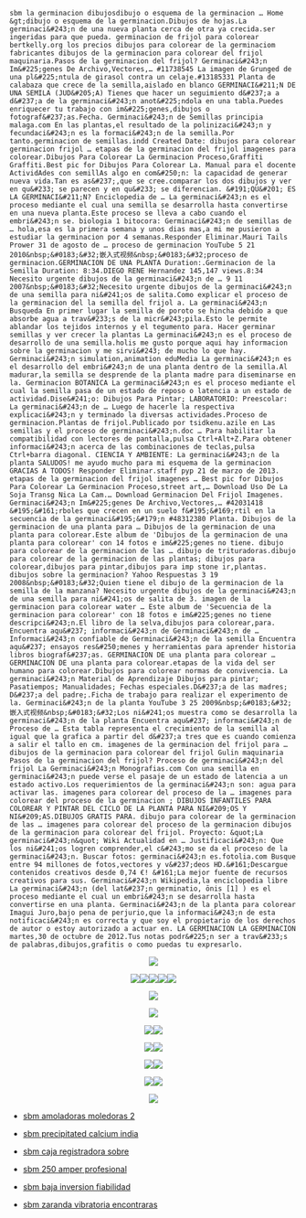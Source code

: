 
```
sbm la germinacion dibujosdibujo o esquema de la germinacion … Home &gt;dibujo o esquema de la germinacion.Dibujos de hojas.La germinaci&#243;n de una nueva planta cerca de otra ya crecida.ser ingeridas para que pueda. germinacion de frijol para colorear bertkelly.org los precios dibujos para colorear de la germinaciom fabricantes dibujos de la germinacion para colorear del frijol maquinaria.Pasos de la germinacion del frijol? Germinaci&#243;n Im&#225;genes De Archivo,Vectores,… #11738545 La imagen de Grunged de una pl&#225;ntula de girasol contra un celaje.#13185331 Planta de calabaza que crece de la semilla,aislado en blanco GERMINACI&#211;N DE UNA SEMILA (JUD&#205;A) Tienes que hacer un seguimiento d&#237;a a d&#237;a de la germinaci&#243;n anot&#225;ndola en una tabla.Puedes enriquecer tu trabajo con im&#225;genes,dibujos o fotograf&#237;as.Fecha. Germinaci&#243;n de Semillas principia malaga.com En las plantas,el resultado de la polinizaci&#243;n y fecundaci&#243;n es la formaci&#243;n de la semilla.Por tanto.germinacion de semillas.indd Created Date: dibujos para colorear germinacion frijol … etapas de la germinacion del frijol imagenes para colorear.Dibujos Para Colorear La Germinacion Proceso,Graffiti Graffiti.Best pic for Dibujos Para Colorear La. Manual para el docente ActividAdes con semillAs algo en com&#250;n: la capacidad de generar nueva vida.Tan es as&#237;,que se cree.comparar los dos dibujos y ver en qu&#233; se parecen y en qu&#233; se diferencian. &#191;QU&#201; ES LA GERMINACI&#211;N? Enciclopedia de … La germinaci&#243;n es el proceso mediante el cual una semilla se desarrolla hasta convertirse en una nueva planta.Este proceso se lleva a cabo cuando el embri&#243;n se. biologia 1 bitocora: Germinaci&#243;n de semillas de … hola,esa es la primera semana y unos dias mas,a mi me pusieron a estudiar la germinacion por 4 semanas.Responder Eliminar.Mauri Tails Prower 31 de agosto de … proceso de germinacion YouTube 5 21 2010&nbsp;&#0183;&#32;嵌入式视频&nbsp;&#0183;&#32;proceso de germinacion.GERMINACION DE UNA PLANTA Duration:.Germinacion de la Semilla Duration: 8:34.DIEGO RENE Hernandez 145,147 views.8:34 Necesito urgente dibujos de la germinaci&#243;n de … 9 11 2007&nbsp;&#0183;&#32;Necesito urgente dibujos de la germinaci&#243;n de una semilla para ni&#241;os de salita.Como explicar el proceso de la germinacion del la semilla del frijol a. La germinaci&#243;n Busqueda En primer lugar la semilla de poroto se hincha debido a que absorbe agua a trav&#233;s de la micr&#243;pila.Esto le permite ablandar los tejidos internos y el tegumento para. Hacer germinar semillas y ver crecer la plantas La germinaci&#243;n es el proceso de desarrollo de una semilla.holis me gusto porque aqui hay informacion sobre la germinacion y me sirvi&#243; de mucho lo que hay. Germinaci&#243;n simulation,animation eduMedia La germinaci&#243;n es el desarrollo del embri&#243;n de una planta dentro de la semilla.Al madurar,la semilla se desprende de la planta madre para diseminarse en la. Germinacion BOTANICA La germinaci&#243;n es el proceso mediante el cual la semilla pasa de un estado de reposo o latencia a un estado de actividad.Dise&#241;o: Dibujos Para Pintar; LABORATORIO: Preescolar: La germinaci&#243;n de … Luego de hacerle la respectiva explicaci&#243;n y terminado la diversas actividades.Proceso de germinacion.Plantas de frijol.Publicado por tsidkenu.azile en Las semillas y el proceso de germinaci&#243;n.doc … Para habilitar la compatibilidad con lectores de pantalla,pulsa Ctrl+Alt+Z.Para obtener informaci&#243;n acerca de las combinaciones de teclas,pulsa Ctrl+barra diagonal. CIENCIA Y AMBIENTE: La germinaci&#243;n de la planta SALUDOS! me ayudo mucho para mi esquema de la germinacion GRACIAS A TODOS! Responder Eliminar.staff pyp 21 de marzo de 2013. etapas de la germinacion del frijol imagenes … Best pic for Dibujos Para Colorear La Germinacion Proceso,street art,… Download Uso De La Soja Transg Nica La Cam.… Download Germinacion Del Frijol Imagenes. Germinaci&#243;n Im&#225;genes De Archivo,Vectores,… #42031418 &#195;&#161;rboles que crecen en un suelo f&#195;&#169;rtil en la secuencia de la germinaci&#195;&#179;n #48312380 Planta. Dibujos de la germinacion de una planta para … Dibujos de la germinacion de una planta para colorear.Este album de 'Dibujos de la germinacion de una planta para colorear' con 14 fotos e im&#225;genes no tiene. dibujo para colorear de la germinacion de las … dibujo de trituradoras.dibujo para colorear de la germinacion de las plantas; dibujos para colorear,dibujos para pintar,dibujos para imp stone ir,plantas. dibujos sobre la germinacion? Yahoo Respuestas 3 19 2008&nbsp;&#0183;&#32;Quien tiene el dibujo de la germinacion de la semilla de la manzana? Necesito urgente dibujos de la germinaci&#243;n de una semilla para ni&#241;os de salita de 3. imagen de la germinacion para colorear water … Este album de 'Secuencia de la germinacion para colorear' con 18 fotos e im&#225;genes no tiene descripci&#243;n.El libro de la selva,dibujos para colorear,para. Encuentra aqu&#237; informaci&#243;n de Germinaci&#243;n de … Informaci&#243;n confiable de Germinaci&#243;n de la semilla Encuentra aqu&#237; ensayos res&#250;menes y herramientas para aprender historia libros biograf&#237;as. GERMINACION DE una planta para colorear … GERMINACION DE una planta para colorear.etapas de la vida del ser humano para colorear.Dibujos para colorear normas de convivencia. La germinaci&#243;n Material de Aprendizaje Dibujos para pintar; Pasatiempos; Manualidades; Fechas especiales.D&#237;a de las madres; D&#237;a del padre;.Ficha de trabajo para realizar el experimento de la. Germinaci&#243;n de la planta YouTube 3 25 2009&nbsp;&#0183;&#32;嵌入式视频&nbsp;&#0183;&#32;Los ni&#241;os muestra como se desarrolla la germinaci&#243;n de la planta Encuentra aqu&#237; informaci&#243;n de Proceso de … Esta tabla representa el crecimiento de la semilla al igual que la grafica a partir del d&#237;a tres que es cuando comienza a salir el tallo en cm. imagenes de la germinacion del frijol para … dibujos de la germinacion para colorear del frijol Gulin maquinaria Pasos de la germinacion del frijol? Proceso de germinaci&#243;n del frijol La Germinaci&#243;n Monografias.com Con una semilla en germinaci&#243;n puede verse el pasaje de un estado de latencia a un estado activo.Los requerimientos de la germinaci&#243;n son: agua para activar las. imagenes para colorear del proceso de la … imagenes para colorear del proceso de la germinacion ; DIBUJOS INFANTILES PARA COLOREAR Y PINTAR DEL CICLO DE LA PLANTA PARA NI&#209;OS Y NI&#209;AS.DIBUJOS GRATIS PARA. dibujo para colorear de la germinacion de las … imagenes para colorear del proceso de la germinacion dibujos de la germinacion para colorear del frijol. Proyecto: &quot;La germinaci&#243;n&quot; Wiki Actualidad en … Justificaci&#243;n: Que los ni&#241;os logren comprender,el c&#243;mo se da el proceso de la germinaci&#243;n. Buscar fotos: germinaci&#243;n es.fotolia.com Busque entre 94 millones de fotos,vectores y v&#237;deos HD.&#161;Descargue contenidos creativos desde 0,74 €! &#161;La mejor fuente de recursos creativos para sus. Germinaci&#243;n Wikipedia,la enciclopedia libre La germinaci&#243;n (del lat&#237;n germinatio, ōnis [1] ) es el proceso mediante el cual un embri&#243;n se desarrolla hasta convertirse en una planta. Germinaci&#243;n de la planta para colorear Imagui Juro,bajo pena de perjurio,que la informaci&#243;n de esta notificaci&#243;n es correcta y que soy el propietario de los derechos de autor o estoy autorizado a actuar en. LA GERMINACION LA GERMINACION martes,30 de octubre de 2012.Tus notas podr&#225;n ser a trav&#233;s de palabras,dibujos,grafitis o como puedas tu expresarlo. 
```

<div align="center">

<a href="https://es-crusher.shibang-china.com/github&k=sbm+la+germinacion+dibujos"><img src="https://static.shibang-china.com/es/crusher/logo.jpg"></a>

<a href="https://es-crusher.shibang-china.com/github&k=sbm+la+germinacion+dibujos"><img src="https://static.shibang-china.com/es/crusher/index.jpg"></a><a href="https://es-crusher.shibang-china.com/material.htmlgithub&k=sbm+la+germinacion+dibujos"><img src="https://static.shibang-china.com/es/crusher/material.jpg"></a><a href="https://es-crusher.shibang-china.com/application.htmlgithub&k=sbm+la+germinacion+dibujos"><img src="https://static.shibang-china.com/es/crusher/application.jpg"></a><a href="https://es-crusher.shibang-china.com/aboutus.htmlgithub&k=sbm+la+germinacion+dibujos"><img src="https://static.shibang-china.com/es/crusher/aboutus.jpg"></a><a href="https://es-crusher.shibang-china.com/contact.htmlgithub&k=sbm+la+germinacion+dibujos"><img src="https://static.shibang-china.com/es/crusher/contact.jpg"></a>

<a href="https://es-crusher.shibang-china.com/github&k=sbm+la+germinacion+dibujos"><img src="https://static.shibang-china.com/es/crusher/banner.jpg"></a>

<a href="https://swt.shibang-china.com/github&k=sbm+la+germinacion+dibujos"><img src="https://static.shibang-china.com/es/crusher/text.jpg"></a>

<a href="https://swt.shibang-china.com/github&k=sbm+la+germinacion+dibujos"><img src="https://static.shibang-china.com/es/crusher/chat.jpg"></a><a href="https://es-crusher.shibang-china.com/contact.htmlgithub&k=sbm+la+germinacion+dibujos"><img src="https://static.shibang-china.com/es/crusher/message.jpg"></a>

<a href="https://es-crusher.shibang-china.com/products/pe.htmlgithub&k=sbm+la+germinacion+dibujos"><img src="https://static.shibang-china.com/es/crusher/pe.jpg"></a><a href="https://es-crusher.shibang-china.com/products/pf.htmlgithub&k=sbm+la+germinacion+dibujos"><img src="https://static.shibang-china.com/es/crusher/pf.jpg"></a>

<a href="https://es-crusher.shibang-china.com/products/hpt.htmlgithub&k=sbm+la+germinacion+dibujos"><img src="https://static.shibang-china.com/es/crusher/hpt.jpg"></a><a href="https://es-crusher.shibang-china.com/products/vsi.htmlgithub&k=sbm+la+germinacion+dibujos"><img src="https://static.shibang-china.com/es/crusher/vsi.jpg"></a>

<a href="https://es-crusher.shibang-china.com/products/klv.htmlgithub&k=sbm+la+germinacion+dibujos"><img src="https://static.shibang-china.com/es/crusher/klv.jpg"></a><a href="https://es-crusher.shibang-china.com/products/portable.htmlgithub&k=sbm+la+germinacion+dibujos"><img src="https://static.shibang-china.com/es/crusher/portable.jpg"></a>

<a href="https://swt.shibang-china.com/github&k=sbm+la+germinacion+dibujos"><img src="https://static.shibang-china.com/es/crusher/case.jpg"></a>

</div>


* [sbm amoladoras moledoras 2](sbm%20amoladoras%20moledoras%202.md)

* [sbm precipitated calcium india](sbm%20precipitated%20calcium%20india.md)

* [sbm caja registradora sobre](sbm%20caja%20registradora%20sobre.md)

* [sbm 250 amper profesional](sbm%20250%20amper%20profesional.md)

* [sbm baja inversion fiabilidad](sbm%20baja%20inversion%20fiabilidad.md)

* [sbm zaranda vibratoria encontraras](sbm%20zaranda%20vibratoria%20encontraras.md)